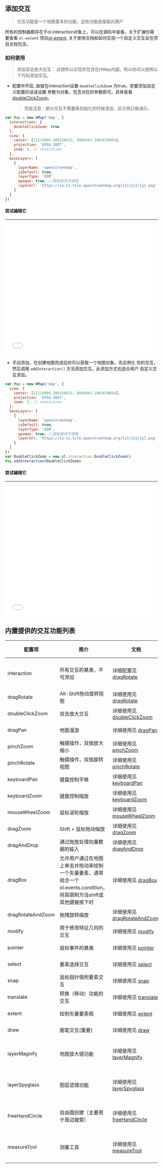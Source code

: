 ## 添加交互

> 交互功能是一个地图基本的功能，这些功能直接面向用户

所有的控制器都存在于ol.interaction对象上，可以在源码中查看。关于扩展你需要查看
``ol-extent`` 项目[ol-extent](https://github.com/sakitam-fdd/ol-extent), 
关于使用文档和如何实现一个自定义交互会在项目文档包含。

### 如何使用

> 添加双击放大交互：
  此控件以实现并包含在HMap内部。所以你可以按照以下代码添加交互。
  
* 配置中开启, 直接在interaction设置 ``doubleClickZoom`` 为true，若要添加自定义配置的话请设置
  参数为对象，包含对应的参数即可。具体查看[doubleClickZoom](api/interaction/doubleClickZoom.md)。
  
  > 但是注意：部分交互不需要再初始化的时候添加，此示例只做演示。

```javascript
var Map = new HMap('map', {
  interactions: {
    doubleClickZoom: true
  },
  view: {
    center: [12118909.300259633, 4086043.1061670054],
    projection: 'EPSG:3857',
    zoom: 5, // resolution
  },
  baseLayers: [
    {
      layerName: 'openstreetmap',
      isDefault: true,
      layerType: 'OSM',
      opaque: true, //图层是否不透明
      layerUrl: 'https://{a-c}.tile.openstreetmap.org/{z}/{x}/{y}.png'
    }
  ]
})
```

#### 尝试编辑它
---
<iframe width="100%" height="430" src="//jsfiddle.net/sakitamfdd/pjz8cuxw/embedded/result,html,js/?bodyColor=fff" allowfullscreen="allowfullscreen" frameborder="0"></iframe>

* 手动添加，在创建地图完成后你可以获取一个地图对象，先实例化
  你的交互，然后调用 ``addInteraction()`` 方法添加交互。此添加方式也适合用户
  自定义交互添加。
  
```javascript
var Map = new HMap('map', {
  view: {
    center: [12118909.300259633, 4086043.1061670054],
    projection: 'EPSG:3857',
    zoom: 5, // resolution
  },
  baseLayers: [
    {
      layerName: 'openstreetmap',
      isDefault: true,
      layerType: 'OSM',
      opaque: true, //图层是否不透明
      layerUrl: 'https://{a-c}.tile.openstreetmap.org/{z}/{x}/{y}.png'
    }
  ]
})
var DoubleClickZoom = new ol.interaction.DoubleClickZoom()
Map.addInteraction(DoubleClickZoom)
```

#### 尝试编辑它
---
<iframe width="100%" height="430" src="//jsfiddle.net/sakitamfdd/pjz8cuxw/embedded/result,html,js/?bodyColor=fff" allowfullscreen="allowfullscreen" frameborder="0"></iframe>

## 内置提供的交互功能列表

| 配置项 | 简介 | 文档 | 备注 |
| --- | --- | --- | --- |
| interaction | 所有交互的基类，不可添加 | 详细配置见 [dragRotate](api/interaction/interaction.md) | 不可添加 |
| dragRotate | Alt-Shift拖动旋转视图 | 详细使用见 [dragRotate](api/interaction/dragRotate.md) | 内置 |
| doubleClickZoom | 双击放大交互 | 详细使用见 [doubleClickZoom](api/interaction/doubleClickZoom.md) | 内置 |
| dragPan | 地图漫游 | 详细使用见 [dragPan](api/interaction/dragPan.md) | 内置 |
| pinchZoom | 触摸操作，双指放大缩小 | 详细使用见 [pinchZoom](api/interaction/pinchZoom.md) | 内置 |
| pinchRotate | 触摸操作，双指旋转视图 | 详细使用见 [pinchRotate](api/interaction/pinchRotate.md) | 内置 |
| keyboardPan | 键盘控制平移 | 详细使用见 [keyboardPan](api/interaction/keyboardPan.md) | 内置 |
| keyboardZoom | 键盘控制缩放 | 详细使用见 [keyboardZoom](api/interaction/keyboardZoom.md) | 内置 |
| mouseWheelZoom | 鼠标滚轮缩放 | 详细使用见 [mouseWheelZoom](api/interaction/mouseWheelZoom.md) | 内置 |
| dragZoom | Shift + 鼠标拖动缩放 | 详细使用见 [dragZoom](api/interaction/dragZoom.md) | 内置 |
| dragAndDrop | 通过拖放处理向量数据的输入 | 详细使用见 [dragAndDrop](api/interaction/dragAndDrop.md) | 内置 |
| dragBox | 允许用户通过在地图上单击并拖动来绘制一个矢量要素，通常结合一个ol.events.condition，将其限制为当shift或其他键被按下时 | 详细使用见 [dragBox](api/interaction/dragBox.md) | 内置 |
| dragRotateAndZoom | 拖拽旋转缩放 | 详细使用见 [dragRotateAndZoom](api/interaction/dragRotateAndZoom.md) | 内置 |
| modify | 用于修改特征几何的交互 | 详细使用见 [modify](api/interaction/modify.md) | 内置 |
| pointer | 鼠标事件的基类 | 详细使用见 [pointer](api/interaction/pointer.md) | 内置 |
| select | 要素选择交互 | 详细使用见 [select](api/interaction/select.md) | 内置 |
| snap | 鼠标指针吸附要素交互 | 详细使用见 [snap](api/interaction/snap.md) | 内置 |
| translate | 转换（移动）功能的交互| 详细使用见 [translate](api/interaction/translate.md) | 内置 |
| extent | 绘制矢量要素框 | 详细使用见 [extent](api/interaction/extent.md) | 内置 |
| draw | 画笔交互(重要) | 详细使用见 [draw](api/interaction/draw.md) | 内置 |
| layerMagnify | 地图放大镜功能 | 详细使用见 [layerMagnify](api/interaction/layerMagnify.md) | 扩展实现 |
| layerSpyglass | 图层滤镜功能 | 详细使用见 [layerSpyglass](api/interaction/layerSpyglass.md) | 扩展实现 |
| freeHandCircle | 自由圆创建（主要用于周边搜索） | 详细使用见 [freeHandCircle](api/interaction/freeHandCircle.md) | 扩展实现 |
| measureTool | 测量工具 | 详细使用见 [measureTool](api/interaction/measureTool.md) | 扩展实现 |

